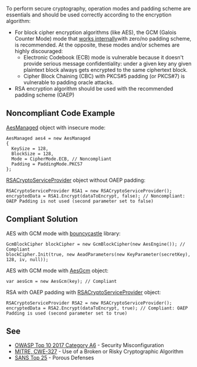 
To perform secure cryptography, operation modes and padding scheme are essentials and should be used correctly according to the encryption algorithm:

- For block cipher encryption algorithms (like AES), the GCM (Galois Counter Mode) mode that [works internally](https://en.wikipedia.org/wiki/Galois/Counter_Mode#Mathematical_basis)with zero/no padding scheme, is recommended. At the
  opposite, these modes and/or schemes are highly discouraged:
    - Electronic Codebook (ECB) mode is vulnerable because it doesn't provide serious message confidentiality: under a given key any given
      plaintext block always gets encrypted to the same ciphertext block.
    - Cipher Block Chaining (CBC) with PKCS#5 padding (or PKCS#7) is vulnerable to padding oracle attacks.
- RSA encryption algorithm should be used with the recommended padding scheme (OAEP)


## Noncompliant Code Example

[AesManaged](https://docs.microsoft.com/en-us/dotnet/api/system.security.cryptography.aesmanaged?view=netframework-4.8) object with insecure mode:


    AesManaged aes4 = new AesManaged
    {
      KeySize = 128,
      BlockSize = 128,
      Mode = CipherMode.ECB, // Noncompliant
      Padding = PaddingMode.PKCS7
    };


[RSACryptoServiceProvider](https://docs.microsoft.com/en-us/dotnet/api/system.security.cryptography.rsacryptoserviceprovider?view=netframework-4.8) object without OAEP padding:


    RSACryptoServiceProvider RSA1 = new RSACryptoServiceProvider();
    encryptedData = RSA1.Encrypt(dataToEncrypt, false); // Noncompliant: OAEP Padding is not used (second parameter set to false)


## Compliant Solution

AES with GCM mode with [bouncycastle](https://www.bouncycastle.org/) library:


    GcmBlockCipher blockCipher = new GcmBlockCipher(new AesEngine()); // Compliant
    blockCipher.Init(true, new AeadParameters(new KeyParameter(secretKey), 128, iv, null));


AES with GCM mode with [AesGcm](https://docs.microsoft.com/en-us/dotnet/api/system.security.cryptography.aesgcm?view=netcore-3.0) object:


    var aesGcm = new AesGcm(key); // Compliant


RSA with OAEP padding with [RSACryptoServiceProvider](https://docs.microsoft.com/en-us/dotnet/api/system.security.cryptography.rsacryptoserviceprovider?view=netframework-4.8) object:


    RSACryptoServiceProvider RSA2 = new RSACryptoServiceProvider();
    encryptedData = RSA2.Encrypt(dataToEncrypt, true); // Compliant: OAEP Padding is used (second parameter set to true)


## See

- [OWASP Top 10 2017 Category A6](https://www.owasp.org/index.php/Top_10-2017_A6-Security_Misconfiguration) - Security
  Misconfiguration
- [MITRE, CWE-327](https://cwe.mitre.org/data/definitions/327.html) - Use of a Broken or Risky Cryptographic Algorithm
- [SANS Top 25](https://www.sans.org/top25-software-errors/#cat3) - Porous Defenses

